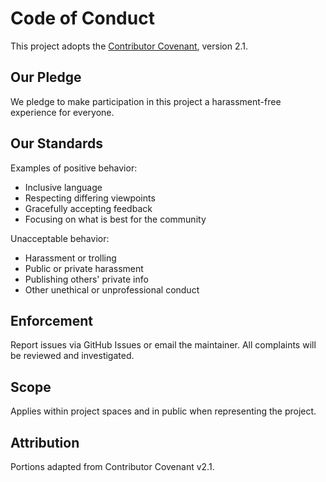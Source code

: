 # Code of Conduct

This project adopts the [Contributor Covenant](https://www.contributor-covenant.org/), version 2.1.

## Our Pledge
We pledge to make participation in this project a harassment-free experience for everyone.

## Our Standards
Examples of positive behavior:
- Inclusive language
- Respecting differing viewpoints
- Gracefully accepting feedback
- Focusing on what is best for the community

Unacceptable behavior:
- Harassment or trolling
- Public or private harassment
- Publishing others' private info
- Other unethical or unprofessional conduct

## Enforcement
Report issues via GitHub Issues or email the maintainer. All complaints will be reviewed and investigated.

## Scope
Applies within project spaces and in public when representing the project.

## Attribution
Portions adapted from Contributor Covenant v2.1.
